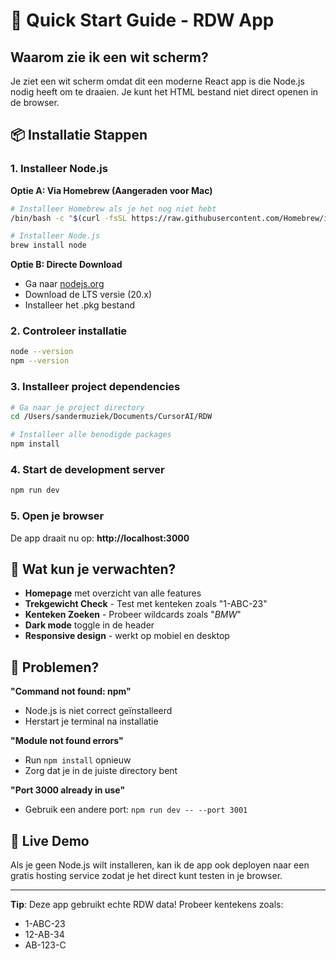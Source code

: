 # 🚀 Quick Start Guide - RDW App

## Waarom zie ik een wit scherm?

Je ziet een wit scherm omdat dit een moderne React app is die Node.js nodig heeft om te draaien. Je kunt het HTML bestand niet direct openen in de browser.

## 📦 Installatie Stappen

### 1. Installeer Node.js

**Optie A: Via Homebrew (Aangeraden voor Mac)**
```bash
# Installeer Homebrew als je het nog niet hebt
/bin/bash -c "$(curl -fsSL https://raw.githubusercontent.com/Homebrew/install/HEAD/install.sh)"

# Installeer Node.js
brew install node
```

**Optie B: Directe Download**
- Ga naar [nodejs.org](https://nodejs.org/)
- Download de LTS versie (20.x)
- Installeer het .pkg bestand

### 2. Controleer installatie
```bash
node --version
npm --version
```

### 3. Installeer project dependencies
```bash
# Ga naar je project directory
cd /Users/sandermuziek/Documents/CursorAI/RDW

# Installeer alle benodigde packages
npm install
```

### 4. Start de development server
```bash
npm run dev
```

### 5. Open je browser
De app draait nu op: **http://localhost:3000**

## 🎯 Wat kun je verwachten?

- **Homepage** met overzicht van alle features
- **Trekgewicht Check** - Test met kenteken zoals "1-ABC-23"
- **Kenteken Zoeken** - Probeer wildcards zoals "*BMW*"
- **Dark mode** toggle in de header
- **Responsive design** - werkt op mobiel en desktop

## 🐛 Problemen?

**"Command not found: npm"**
- Node.js is niet correct geïnstalleerd
- Herstart je terminal na installatie

**"Module not found errors"**
- Run `npm install` opnieuw
- Zorg dat je in de juiste directory bent

**"Port 3000 already in use"**
- Gebruik een andere port: `npm run dev -- --port 3001`

## 📱 Live Demo

Als je geen Node.js wilt installeren, kan ik de app ook deployen naar een gratis hosting service zodat je het direct kunt testen in je browser.

---

**Tip**: Deze app gebruikt echte RDW data! Probeer kentekens zoals:
- 1-ABC-23
- 12-AB-34  
- AB-123-C 